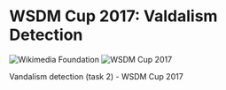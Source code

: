 # WSDM Cup 2017: Valdalism Detection

![Wikimedia Foundation](https://upload.wikimedia.org/wikipedia/commons/8/81/Wikimedia-logo.svg)
![WSDM Cup 2017](https://pbs.twimg.com/profile_images/580289463374352384/Umr5vfDV_400x400.png)

Vandalism detection (task 2) - WSDM Cup 2017
